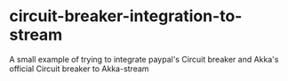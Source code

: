 # circuit-breaker-integration-to-stream
A small example of trying to integrate paypal's Circuit breaker and Akka's official Circuit breaker to Akka-stream
